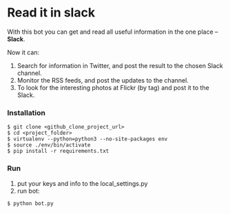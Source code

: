 # Read it in slack

With this bot you can get and read all useful information in the one place – **Slack**.

Now it can:
1. Search for information in Twitter, and post the result to the chosen Slack channel.
2. Monitor the RSS feeds, and post the updates to the channel.
3. To look for the interesting photos at Flickr (by tag) and post it to the Slack.

### Installation

```console
$ git clone <github_clone_project_url>
$ cd <project_folder>
$ virtualenv --python=python3 --no-site-packages env
$ source ./env/bin/activate
$ pip install -r requirements.txt
```

### Run

1) put your keys and info to the local_settings.py
2) run bot:
```console
$ python bot.py
```

